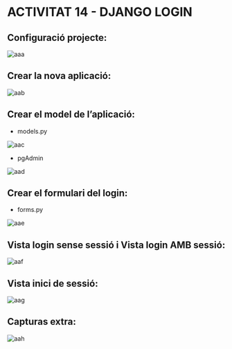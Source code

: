# ACTIVITAT 14 - DJANGO LOGIN

## Configuració projecte:

<img src="img/confInicial.png" alt="aaa"><br>

## Crear la nova aplicació:

<img src="img/configapp.png" alt="aab"><br>

## Crear el model de l’aplicació:

 - models.py

<img src="img/modesl.png" alt="aac"><br>

 - pgAdmin

<img src="img/psor.png" alt="aad"><br>

## Crear el formulari del login:

 - forms.py

<img src="img/forms.png" alt="aae"><br>

## Vista login sense sessió i Vista login AMB sessió:

<img src="img/login.png" alt="aaf"><br>

## Vista inici de sessió:

<img src="img/inciios.png" alt="aag"><br>

## Capturas extra:

<img src="img/baseddd.png" alt="aah"><br>
